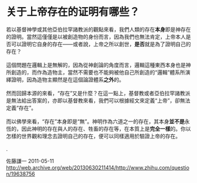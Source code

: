 # 关于上帝存在的证明有哪些？

<div class="zm-editable-content clearfix"> 若以基督神學或其他亞伯拉罕諸教派的觀點來看，我們人類的存在<b>本身</b>即是神存在的證明。當然這僅僅是以被創造物的身份而言，因為我們也無法肯定，上帝本人是否可以證明它自身的存在——或者說，上帝之所以創世，<b>是否</b>就是為了證明自己的存在？ <br><br>這個問題在邏輯上是無解的，因為從神創論的角度而言，邏輯這種東西本身也是神所創造的，而作為造物主，當然不需要也不能夠被他自己所創造的“邏輯”體系所演繹證明，因為造物主顯然是在這個論證體系<b>之外</b>的。 <br><br>然而回歸本源的來看，“存在”又是什麼？在這一點上，基督教或者亞伯拉罕諸教派是無法給出答案的，亦即以基督教來看，我們可以根據經文來定義“上帝”，卻無法定義“存在”。<br><br>而以佛學來看，“存在”本身即是“無”。神明作為六道之一的存在，其本身<b>並不是</b>永恆的，因此神明的存在與人的存在、牲畜的存在等，在本質上是<b>完全一樣</b>的。你以怎樣的世界觀和理念去證明自己的存在，便可以同樣適用於驗證上帝的存在。 <br><br>. </div>

佐藤謙一 2011-05-11 http://web.archive.org/web/20130630211414/http://www.zhihu.com/question/19638756
